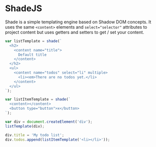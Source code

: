 ShadeJS
=======

Shade is a simple templating engine based on Shadow DOM concepts. It uses the same `<content>` elements and `select="selector"` attributes to project content but uses getters and setters to get / set your content.

```js
var listTemplate = shade(`
  <h2>
    <content name="title">
      Default title
    </content>
  </h2>
  <ul>
    <content name="todos" select="li" multiple>
      <li><em>There are no todos yet.</li>
    </content>
  </ul>
`);

var listItemTemplate = shade(`
  <content></content>
  <button type="button">x</button>
`);

var div = document.createElement('div');
listTemplate(div);

div.title = 'My todo list';
div.todos.append(listItemTemplate('<li></li>'));
```
